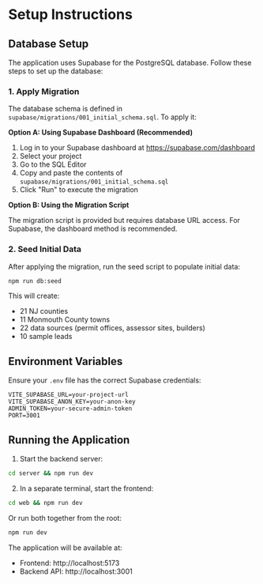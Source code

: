 # Setup Instructions

## Database Setup

The application uses Supabase for the PostgreSQL database. Follow these steps to set up the database:

### 1. Apply Migration

The database schema is defined in `supabase/migrations/001_initial_schema.sql`. To apply it:

**Option A: Using Supabase Dashboard (Recommended)**

1. Log in to your Supabase dashboard at https://supabase.com/dashboard
2. Select your project
3. Go to the SQL Editor
4. Copy and paste the contents of `supabase/migrations/001_initial_schema.sql`
5. Click "Run" to execute the migration

**Option B: Using the Migration Script**

The migration script is provided but requires database URL access. For Supabase, the dashboard method is recommended.

### 2. Seed Initial Data

After applying the migration, run the seed script to populate initial data:

```bash
npm run db:seed
```

This will create:
- 21 NJ counties
- 11 Monmouth County towns
- 22 data sources (permit offices, assessor sites, builders)
- 10 sample leads

## Environment Variables

Ensure your `.env` file has the correct Supabase credentials:

```
VITE_SUPABASE_URL=your-project-url
VITE_SUPABASE_ANON_KEY=your-anon-key
ADMIN_TOKEN=your-secure-admin-token
PORT=3001
```

## Running the Application

1. Start the backend server:
```bash
cd server && npm run dev
```

2. In a separate terminal, start the frontend:
```bash
cd web && npm run dev
```

Or run both together from the root:
```bash
npm run dev
```

The application will be available at:
- Frontend: http://localhost:5173
- Backend API: http://localhost:3001
